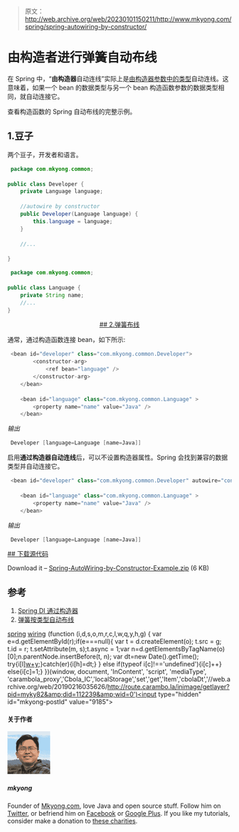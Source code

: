 > 原文：<http://web.archive.org/web/20230101150211/http://www.mkyong.com/spring/spring-autowiring-by-constructor/>

# 由构造者进行弹簧自动布线

在 Spring 中，“**由构造器**自动连线”实际上是[由构造器参数中的类型](http://web.archive.org/web/20190216035626/http://www.mkyong.com/spring/spring-autowiring-by-type/)自动连线。这意味着，如果一个 bean 的数据类型与另一个 bean 构造函数参数的数据类型相同，就自动连接它。

查看构造函数的 Spring 自动布线的完整示例。

## 1.豆子

两个豆子，开发者和语言。

```java
 package com.mkyong.common;

public class Developer {
	private Language language;

	//autowire by constructor
	public Developer(Language language) {
		this.language = language;
	}

	//...

} 
```

```java
 package com.mkyong.common;

public class Language {
	private String name;
	//...
} 
```

 <ins class="adsbygoogle" style="display:block; text-align:center;" data-ad-format="fluid" data-ad-layout="in-article" data-ad-client="ca-pub-2836379775501347" data-ad-slot="6894224149">## 2.弹簧布线

通常，通过构造函数连接 bean，如下所示:

```java
 <bean id="developer" class="com.mkyong.common.Developer">
		<constructor-arg>
			<ref bean="language" />
		</constructor-arg>
	</bean>

	<bean id="language" class="com.mkyong.common.Language" >
		<property name="name" value="Java" />
	</bean> 
```

*输出*

```java
 Developer [language=Language [name=Java]] 
```

启用**通过构造器自动连线**后，可以不设置构造器属性。Spring 会找到兼容的数据类型并自动连接它。

```java
 <bean id="developer" class="com.mkyong.common.Developer" autowire="constructor" />

	<bean id="language" class="com.mkyong.common.Language" >
		<property name="name" value="Java" />
	</bean> 
```

*输出*

```java
 Developer [language=Language [name=Java]] 
```

 <ins class="adsbygoogle" style="display:block" data-ad-client="ca-pub-2836379775501347" data-ad-slot="8821506761" data-ad-format="auto" data-ad-region="mkyongregion">## 下载源代码

Download it – [Spring-AutoWiring-by-Constructor-Example.zip](http://web.archive.org/web/20190216035626/http://www.mkyong.com/wp-content/uploads/2011/06/Spring-AutoWiring-by-Constructor-Example.zip) (6 KB)

## 参考

1.  [Spring DI 通过构造器](http://web.archive.org/web/20190216035626/http://www.mkyong.com/spring/spring-di-via-constructor/)
2.  [弹簧按类型自动布线](http://web.archive.org/web/20190216035626/http://www.mkyong.com/spring/spring-autowiring-by-type/)

[spring](http://web.archive.org/web/20190216035626/http://www.mkyong.com/tag/spring/) [wiring](http://web.archive.org/web/20190216035626/http://www.mkyong.com/tag/wiring/)</ins></ins>![](img/da97bef7e25b841c0093e5bc9bdddd6d.png) (function (i,d,s,o,m,r,c,l,w,q,y,h,g) { var e=d.getElementById(r);if(e===null){ var t = d.createElement(o); t.src = g; t.id = r; t.setAttribute(m, s);t.async = 1;var n=d.getElementsByTagName(o)[0];n.parentNode.insertBefore(t, n); var dt=new Date().getTime(); try{i[l][w+y](h,i[l][q+y](h)+'&amp;'+dt);}catch(er){i[h]=dt;} } else if(typeof i[c]!=='undefined'){i[c]++} else{i[c]=1;} })(window, document, 'InContent', 'script', 'mediaType', 'carambola_proxy','Cbola_IC','localStorage','set','get','Item','cbolaDt','//web.archive.org/web/20190216035626/http://route.carambo.la/inimage/getlayer?pid=myky82&amp;did=112239&amp;wid=0')<input type="hidden" id="mkyong-postId" value="9185">

#### 关于作者

![author image](img/79d3e951f0b1b6bcf9814eee86a6f8a7.png)

##### mkyong

Founder of [Mkyong.com](http://web.archive.org/web/20190216035626/http://mkyong.com/), love Java and open source stuff. Follow him on [Twitter](http://web.archive.org/web/20190216035626/https://twitter.com/mkyong), or befriend him on [Facebook](http://web.archive.org/web/20190216035626/http://www.facebook.com/java.tutorial) or [Google Plus](http://web.archive.org/web/20190216035626/https://plus.google.com/110948163568945735692?rel=author). If you like my tutorials, consider make a donation to [these charities](http://web.archive.org/web/20190216035626/http://www.mkyong.com/blog/donate-to-charity/).